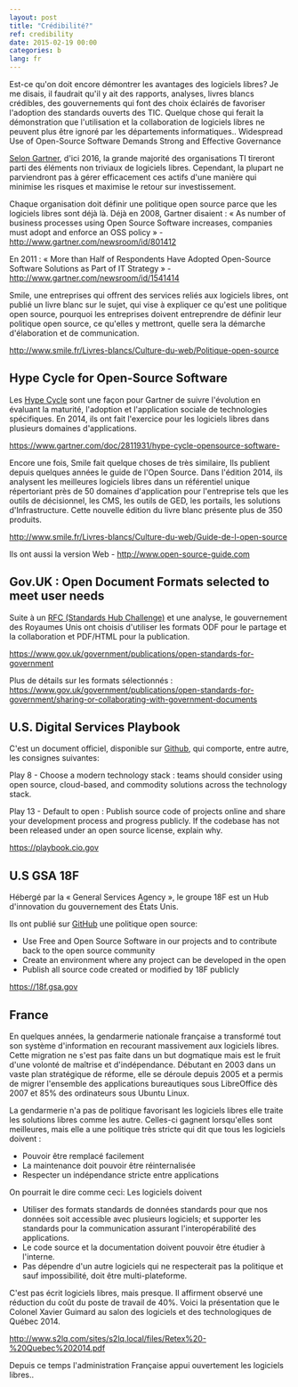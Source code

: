 ```yaml
---
layout: post
title: "Crédibilité?"
ref: credibility
date: 2015-02-19 00:00
categories: b
lang: fr
---
```


Est-ce qu'on doit encore démontrer les avantages des logiciels libres?  Je me disais, il faudrait qu'il y ait des rapports, analyses, livres blancs crédibles, des gouvernements qui font des choix éclairés de favoriser l'adoption des standards ouverts des TIC.  Quelque chose qui ferait la démonstration que l'utilisation et la collaboration de logiciels libres ne peuvent plus être ignoré par les départements informatiques..
Widespread Use of Open-Source Software Demands Strong and Effective Governance

[Selon Gartner](https://www.gartner.com/doc/2822619/widespread-use-opensource-software-demands), d'ici 2016, la grande majorité des organisations TI tireront parti des éléments non triviaux de logiciels libres.  Cependant, la plupart ne parviendront pas à gérer efficacement ces actifs d'une manière qui minimise les risques et maximise le retour sur investissement.

Chaque organisation doit définir une politique open source parce que les logiciels libres sont déjà là.  Déjà en 2008, Gartner disaient : « As number of business processes using Open Source Software increases, companies must adopt and enforce an OSS policy » - http://www.gartner.com/newsroom/id/801412

En 2011 : « More than Half of Respondents Have Adopted Open-Source Software Solutions as Part of IT Strategy » - http://www.gartner.com/newsroom/id/1541414

Smile, une entreprises qui offrent des services reliés aux logiciels libres, ont publié un livre blanc sur le sujet, qui vise à expliquer ce qu'est une politique open source, pourquoi les entreprises doivent entreprendre de définir leur politique open source, ce qu'elles y mettront, quelle sera la démarche d'élaboration et de communication.

http://www.smile.fr/Livres-blancs/Culture-du-web/Politique-open-source

## Hype Cycle for Open-Source Software

Les [Hype Cycle](http://en.wikipedia.org/wiki/Hype_cycle) sont une façon pour Gartner de suivre l'évolution en évaluant la maturité, l'adoption et l'application sociale de technologies spécifiques.  En 2014, ils ont fait l'exercice pour les logiciels libres dans plusieurs domaines d'applications.

https://www.gartner.com/doc/2811931/hype-cycle-opensource-software-

Encore une fois, Smile fait quelque choses de très similaire, Ils publient depuis quelques années le guide de l'Open Source.  Dans l'édition 2014, ils analysent les meilleures logiciels libres dans un référentiel unique répertoriant près de 50 domaines d'application pour l'entreprise tels que les outils de décisionnel, les CMS, les outils de GED, les portails, les solutions d'Infrastructure.  Cette nouvelle édition du livre blanc présente plus de 350 produits.

http://www.smile.fr/Livres-blancs/Culture-du-web/Guide-de-l-open-source

Ils ont aussi la version Web - http://www.open-source-guide.com

## Gov.UK : Open Document Formats selected to meet user needs

Suite à un [RFC (Standards Hub Challenge)](http://standards.data.gov.uk/challenge/sharing-or-collaborating-government-documents) et une analyse, le gouvernement des Royaumes Unis ont choisis d'utiliser les formats ODF pour le partage et la collaboration et PDF/HTML pour la publication.

https://www.gov.uk/government/publications/open-standards-for-government

Plus de détails sur les formats sélectionnés : https://www.gov.uk/government/publications/open-standards-for-government/sharing-or-collaborating-with-government-documents

## U.S. Digital Services Playbook

C'est un document officiel, disponible sur [Github](https://github.com/WhiteHouse/playbook), qui comporte, entre autre, les consignes suivantes:

Play 8 - Choose a modern technology stack : teams should consider using open source, cloud-based, and commodity solutions across the technology stack.

Play 13 - Default to open : Publish source code of projects online and share your development process and progress publicly.  If the codebase has not been released under an open source license, explain why.

https://playbook.cio.gov

## U.S GSA 18F

Hébergé par la « General Services Agency », le groupe 18F est un Hub d'innovation du gouvernement des États Unis.

Ils ont publié sur [GitHub](https://github.com/18F/open-source-policy/blob/master/policy.md) une politique open source:

* Use Free and Open Source Software in our projects and to contribute back to the open source community
* Create an environment where any project can be developed in the open
* Publish all source code created or modified by 18F publicly

https://18f.gsa.gov

## France

En quelques années, la gendarmerie nationale française a transformé tout son système d'information en recourant massivement aux logiciels libres. Cette migration ne s'est pas faite dans un but dogmatique mais est le fruit d'une volonté de maîtrise et d'indépendance.  Débutant en 2003 dans un vaste plan stratégique de réforme, elle se déroule depuis 2005 et a permis de migrer l'ensemble des applications bureautiques sous LibreOffice dès 2007 et 85% des ordinateurs sous Ubuntu Linux.

La gendarmerie n'a pas de politique favorisant les logiciels libres elle traite les solutions libres comme les autre.  Celles-ci gagnent lorsqu'elles sont meilleures, mais elle a une politique très stricte qui dit que tous les logiciels doivent :

* Pouvoir être remplacé facilement
* La maintenance doit pouvoir être réinternalisée
* Respecter un indépendance stricte entre applications

On pourrait le dire comme ceci: Les logiciels doivent

* Utiliser des formats standards de données standards pour que nos données soit accessible avec plusieurs logiciels; et supporter les standards pour la communication assurant l'interopérabilité des applications.
* Le code source et la documentation doivent pouvoir être étudier à l'interne.
* Pas dépendre d'un autre logiciels qui ne respecterait pas la politique et sauf impossibilité, doit être multi-plateforme.

C'est pas écrit logiciels libres, mais presque.  Il affirment observé une réduction du coût du poste de travail de 40%.  Voici la présentation que le Colonel Xavier Guimard au salon des logiciels et des technologiques de Québec 2014.

http://www.s2lq.com/sites/s2lq.local/files/Retex%20-%20Quebec%202014.pdf

Depuis ce temps l'administration Française appui ouvertement les logiciels libres..
